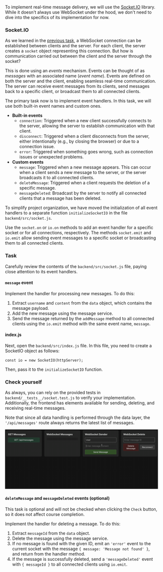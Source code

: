 To implement real-time message delivery, we will use the [Socket.IO](https://socket.io/) library.
While it doesn't always use WebSocket under the hood, we don't need to dive into the specifics of its implementation for now.

### Socket.IO
As we learned in the [previous task](course://WebSockets/lesson_overview), a WebSocket connection can be established between clients and the server. 
For each client, the server creates a `socket` object representing this connection.
But how is communication carried out between the client and the server through the socket?

This is done using an _events_ mechanism.
Events can be thought of as _messages_ with an associated name (_event name_).
Events are defined on both the server and the client, enabling seamless real-time communication.
The server can receive event messages from its clients, send messages back to a specific client, or broadcast them to all connected clients.

The primary task now is to implement event handlers.
In this task, we will use both built-in event names and custom ones.
- **Built-in events**
  - `connection`: Triggered when a new client successfully connects to the server, allowing the server to establish communication with that client.
  - `disconnect`: Triggered when a client disconnects from the server, either intentionally (e.g., by closing the browser) or due to a connection issue.
  - `error`: Triggered when something goes wrong, such as connection issues or unexpected problems.
- **Custom events**
  - `message`: Triggered when a new message appears. This can occur when a client sends a new message to the server, or the server broadcasts it to all connected clients.
  - `deleteMessage`: Triggered when a client requests the deletion of a specific message.
  - `messageDeleted`: Broadcast by the server to notify all connected clients that a message has been deleted.

To simplify project organization,
we have moved the initialization of all event handlers to a separate function `initializeSocketIO` in the file `backend/src/socket.js`.

Use the `socket.on` or `io.on` methods to add an event handler for a specific socket or for all connections, respectively.
The methods `socket.emit` and `io.emit` allow sending event messages to a specific socket or broadcasting them to all connected clients.

### Task
Carefully review the contents of the `backend/src/socket.js` file, paying close attention to its event handlers.

#### `message` event
Implement the handler for processing new messages. To do this:
1. Extract `username` and `content` from the `data` object, which contains the message payload.
2. Add the new message using the message service.
3. Send the message returned by the `addMessage` method to all connected clients using the `io.emit` method with the same event name, `message`.

#### index.js
Next, open the `backend/src/index.js` file.
In this file, you need to create a SocketIO object as follows:
```
const io = new SocketIO(httpServer);
```
Then, pass it to the `initializeSocketIO` function.

### Check yourself
As always, you can rely on the provided tests in `backend/__tests__/socket.test.js` to verify your implementation.
Additionally, the frontend has elements available for sending, deleting, and receiving real-time messages.

Note that since all data handling is performed through the data layer, the `'/api/messages'` route always returns the latest list of messages.

<div style="text-align: center; max-width: 900px; margin: 0 auto;">
<img src="images/sockets.gif">
</div>

#### `deleteMessage` and `messageDeleted` events (optional)
This task is optional and will not be checked when clicking the `Check` button, so it does not affect course completion.

Implement the handler for deleting a message. To do this:
1. Extract `messageId` from the `data` object.
2. Delete the message using the message service.
3. If no message is found with the given ID, emit an `'error'` event to the current socket with the message `{ message: 'Message not found' }`, and return from the handler method.
4. If the message is successfully deleted, send a `'messageDeleted'` event with  `{ messageId }` to all connected clients using `io.emit`.
